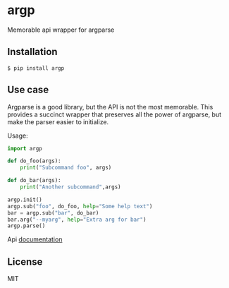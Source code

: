 # argp

Memorable api wrapper for argparse

## Installation

```
$ pip install argp
```
## Use case

Argparse is a good library, but the API is not the most memorable. This provides a succinct wrapper that
preserves all the power of argparse, but make the parser easier to initialize.

Usage:

```python
import argp

def do_foo(args):
    print("Subcommand foo", args)

def do_bar(args):
    print("Another subcommand",args)

argp.init()
argp.sub("foo", do_foo, help="Some help text")
bar = argp.sub("bar", do_bar)
bar.arg("--myarg", help="Extra arg for bar")
argp.parse()

```

Api [documentation](https://vivainio.github.io/argp/)

## License

MIT


